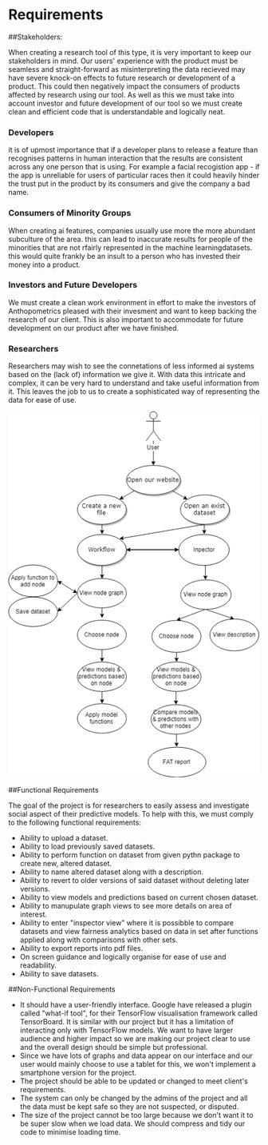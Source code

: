 # Requirements

##Stakeholders:

When creating a research tool of this type, it is very important to keep our stakeholders in mind. Our users' experience with the product must be seamless and straight-forward as misinterpreting the data recieved may have severe knock-on effects to future research or development of a product. This could then negatively impact the consumers of products affected by research using our tool.
As well as this we must take into account investor and future development of our tool so we must create clean and efficient code that is understandable and logically neat.

### Developers

it is of upmost importance that if a developer plans to release a feature than recognises patterns in human interaction that the results are consistent across any one person that is using. For example a facial recogistion app - if the app is unreliable for users of particular races then it could heavily hinder the trust put in the product by its consumers and give the company a bad name.

### Consumers of Minority Groups

When creating ai features, companies usually use more the more abundant subculture of the area. this can lead to inaccurate results for people of the minorities that are not rfairly represented in the machine learningdatasets. this would quite frankly be an insult to a person who has invested their money into a product.

### Investors and Future Developers

We must create a clean work environment in effort to make the investors of Anthopometrics pleased with their invesment and want to keep backing the research of our client. This is also important to accommodate for future development on our product after we have finished.

### Researchers

Researchers may wish to see the connetations of less informed ai systems based on the (lack of) information we give it. With data this intricate and complex, it can be very hard to understand and take useful information from it. This leaves the job to us to create a sophisticated way of representing the data for ease of use.

![Use Case Diagram](assets/Usecase_diagram.png)

##Functional Requirements

The goal of the project is for researchers to easily assess and investigate social aspect of their predictive models. To help with this, we must comply to the following functional requirements:

- Ability to upload a dataset.
- Ability to load previously saved datasets.
- Ability to perform function on dataset from given pythn package to create new, altered dataset.
- Ability to name altered dataset along with a description.
- Ability to revert to older versions of said dataset without deleting later versions.
- Ability to view models and predictions based on current chosen dataset.
- Ability to manupulate graph views to see more details on area of interest.
- Ability to enter "inspector view" where it is possibble to compare datasets and view fairness analytics based on data in set after functions applied along with comparisons with other sets.
- Ability to export reports into pdf files.
- On screen guidance and logically organise for ease of use and readability.
- Ability to save datasets.

##Non-Functional Requirements

- It should have a user-friendly interface. Google have released a plugin called "what-if tool", for their TensorFlow visualisation framework called TensorBoard. It is similar with our project but it has a limitation of interacting only with TensorFlow models. We want to have larger audience and higher impact so we are making our project clear to use and the overall design should be simple but professional.
- Since we have lots of graphs and data appear on our interface and our user would mainly choose to use a tablet for this, we won't implement a smartphone version for the project.
- The project should be able to be updated or changed to meet client's requirements.
- The system can only be changed by the admins of the project and all the data must be kept safe so they are not suspected, or disputed.
- The size of the project cannot be too large because we don't want it to be super slow when we load data. We should compress and tidy our code to minimise loading time.
